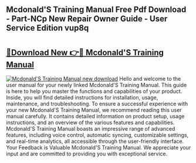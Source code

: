 ## Mcdonald'S Training Manual Free Pdf Download - Part-NCp New Repair Owner Guide - User Service Edition vup8q

# <h2><a href="http://bc99542.oget.top/?id=Mcdonald%27S+Training+Manual">🔗Download New 👉🔴 Mcdonald'S Training Manual</a></h2>

[![Mcdonald'S Training Manual new download](https://i.imgur.com/5g1atiW.png)](http://bc99542.oget.top/?id=Mcdonald%27S+Training+Manual)
Hello and welcome to the user manual for your newly linked Mcdonald'S Training Manual. This guide is here to help you master the functions and capabilities of your product. Inside, you will find detailed instructions for installation, usage, maintenance, and troubleshooting. To ensure a successful experience with your new Mcdonald'S Training Manual, we recommend reading this user manual carefully. It contains detailed information on product setup, usage instructions, and an overview of the various features and capabilities. Mcdonald'S Training Manual boasts an impressive range of advanced features, including voice control, automatic syncing, customizable settings, and real-time analytics, all accessible through the user-friendly interface. Your Feedback is Valuable Mcdonald'S Training Manual. We appreciate your input and are committed to providing you with exceptional service.
